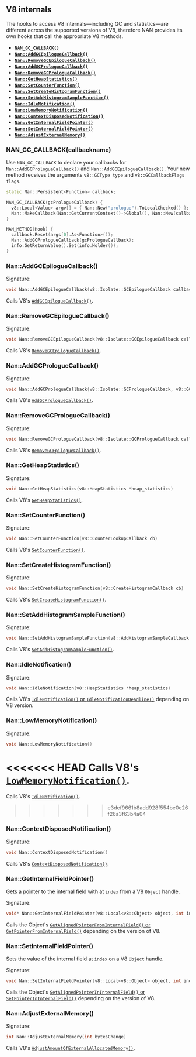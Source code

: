 ## V8 internals

The hooks to access V8 internals—including GC and statistics—are different across the supported versions of V8, therefore NAN provides its own hooks that call the appropriate V8 methods.

 - <a href="#api_nan_gc_callback"><b><code>NAN_GC_CALLBACK()</code></b></a>
 - <a href="#api_nan_add_gc_epilogue_callback"><b><code>Nan::AddGCEpilogueCallback()</code></b></a>
 - <a href="#api_nan_remove_gc_epilogue_callback"><b><code>Nan::RemoveGCEpilogueCallback()</code></b></a>
 - <a href="#api_nan_add_gc_prologue_callback"><b><code>Nan::AddGCPrologueCallback()</code></b></a>
 - <a href="#api_nan_remove_gc_prologue_callback"><b><code>Nan::RemoveGCPrologueCallback()</code></b></a>
 - <a href="#api_nan_get_heap_statistics"><b><code>Nan::GetHeapStatistics()</code></b></a>
 - <a href="#api_nan_set_counter_function"><b><code>Nan::SetCounterFunction()</code></b></a>
 - <a href="#api_nan_set_create_histogram_function"><b><code>Nan::SetCreateHistogramFunction()</code></b></a>
 - <a href="#api_nan_set_add_histogram_sample_function"><b><code>Nan::SetAddHistogramSampleFunction()</code></b></a>
 - <a href="#api_nan_idle_notification"><b><code>Nan::IdleNotification()</code></b></a>
 - <a href="#api_nan_low_memory_notification"><b><code>Nan::LowMemoryNotification()</code></b></a>
 - <a href="#api_nan_context_disposed_notification"><b><code>Nan::ContextDisposedNotification()</code></b></a>
 - <a href="#api_nan_get_internal_field_pointer"><b><code>Nan::GetInternalFieldPointer()</code></b></a>
 - <a href="#api_nan_set_internal_field_pointer"><b><code>Nan::SetInternalFieldPointer()</code></b></a>
 - <a href="#api_nan_adjust_external_memory"><b><code>Nan::AdjustExternalMemory()</code></b></a>


<a name="api_nan_gc_callback"></a>
### NAN_GC_CALLBACK(callbackname)

Use `NAN_GC_CALLBACK` to declare your callbacks for `Nan::AddGCPrologueCallback()` and `Nan::AddGCEpilogueCallback()`. Your new method receives the arguments `v8::GCType type` and `v8::GCCallbackFlags flags`.

```c++
static Nan::Persistent<Function> callback;

NAN_GC_CALLBACK(gcPrologueCallback) {
  v8::Local<Value> argv[] = { Nan::New("prologue").ToLocalChecked() };
  Nan::MakeCallback(Nan::GetCurrentContext()->Global(), Nan::New(callback), 1, argv);
}

NAN_METHOD(Hook) {
  callback.Reset(args[0].As<Function>());
  Nan::AddGCPrologueCallback(gcPrologueCallback);
  info.GetReturnValue().Set(info.Holder());
}
```

<a name="api_nan_add_gc_epilogue_callback"></a>
### Nan::AddGCEpilogueCallback()

Signature:

```c++
void Nan::AddGCEpilogueCallback(v8::Isolate::GCEpilogueCallback callback, v8::GCType gc_type_filter = v8::kGCTypeAll)
```

Calls V8's [`AddGCEpilogueCallback()`](https://v8docs.nodesource.com/io.js-3.0/d5/dda/classv8_1_1_isolate.html#a90d1860babc76059c62514b422f56960).

<a name="api_nan_remove_gc_epilogue_callback"></a>
### Nan::RemoveGCEpilogueCallback()

Signature:

```c++
void Nan::RemoveGCEpilogueCallback(v8::Isolate::GCEpilogueCallback callback)
```

Calls V8's [`RemoveGCEpilogueCallback()`](https://v8docs.nodesource.com/io.js-3.0/d5/dda/classv8_1_1_isolate.html#a05c60859fd4b8e96bfcd451281ed6c7c).

<a name="api_nan_add_gc_prologue_callback"></a>
### Nan::AddGCPrologueCallback()

Signature:

```c++
void Nan::AddGCPrologueCallback(v8::Isolate::GCPrologueCallback, v8::GCType gc_type_filter callback)
```

Calls V8's [`AddGCPrologueCallback()`](https://v8docs.nodesource.com/io.js-3.0/d5/dda/classv8_1_1_isolate.html#ab4b87b8f9f8e5bf95eba4009357e001f).

<a name="api_nan_remove_gc_prologue_callback"></a>
### Nan::RemoveGCPrologueCallback()

Signature:

```c++
void Nan::RemoveGCPrologueCallback(v8::Isolate::GCPrologueCallback callback)
```

Calls V8's [`RemoveGCEpilogueCallback()`](https://v8docs.nodesource.com/io.js-3.0/d5/dda/classv8_1_1_isolate.html#a9f6c51932811593f81ff30b949124186).

<a name="api_nan_get_heap_statistics"></a>
### Nan::GetHeapStatistics()

Signature:

```c++
void Nan::GetHeapStatistics(v8::HeapStatistics *heap_statistics)
```

Calls V8's [`GetHeapStatistics()`](https://v8docs.nodesource.com/io.js-3.0/d5/dda/classv8_1_1_isolate.html#a5593ac74687b713095c38987e5950b34).

<a name="api_nan_set_counter_function"></a>
### Nan::SetCounterFunction()

Signature:

```c++
void Nan::SetCounterFunction(v8::CounterLookupCallback cb)
```

Calls V8's [`SetCounterFunction()`](https://v8docs.nodesource.com/io.js-3.0/d5/dda/classv8_1_1_isolate.html#a045d7754e62fa0ec72ae6c259b29af94).

<a name="api_nan_set_create_histogram_function"></a>
### Nan::SetCreateHistogramFunction()

Signature:

```c++
void Nan::SetCreateHistogramFunction(v8::CreateHistogramCallback cb) 
```

Calls V8's [`SetCreateHistogramFunction()`](https://v8docs.nodesource.com/io.js-3.0/d5/dda/classv8_1_1_isolate.html#a542d67e85089cb3f92aadf032f99e732).

<a name="api_nan_set_add_histogram_sample_function"></a>
### Nan::SetAddHistogramSampleFunction()

Signature:

```c++
void Nan::SetAddHistogramSampleFunction(v8::AddHistogramSampleCallback cb) 
```

Calls V8's [`SetAddHistogramSampleFunction()`](https://v8docs.nodesource.com/io.js-3.0/d5/dda/classv8_1_1_isolate.html#aeb420b690bc2c216882d6fdd00ddd3ea).

<a name="api_nan_idle_notification"></a>
### Nan::IdleNotification()

Signature:

```c++
void Nan::IdleNotification(v8::HeapStatistics *heap_statistics)
```

Calls V8's [`IdleNotification()` or `IdleNotificationDeadline()`](https://v8docs.nodesource.com/io.js-3.0/d5/dda/classv8_1_1_isolate.html#ad6a2a02657f5425ad460060652a5a118) depending on V8 version.

<a name="api_nan_low_memory_notification"></a>
### Nan::LowMemoryNotification()

Signature:

```c++
void Nan::LowMemoryNotification() 
```

<<<<<<< HEAD
Calls V8's [`LowMemoryNotification()`](https://v8docs.nodesource.com/io.js-3.0/d5/dda/classv8_1_1_isolate.html#a24647f61d6b41f69668094bdcd6ea91f).
=======
Calls V8's [`IdleNotification()`](https://v8docs.nodesource.com/io.js-3.0/d5/dda/classv8_1_1_isolate.html#a24647f61d6b41f69668094bdcd6ea91f).
>>>>>>> e3def9661b8add928f554be0e26f26a3f63b4a04

<a name="api_nan_context_disposed_notification"></a>
### Nan::ContextDisposedNotification()

Signature:

```c++
void Nan::ContextDisposedNotification()
```

Calls V8's [`ContextDisposedNotification()`](https://v8docs.nodesource.com/io.js-3.0/d5/dda/classv8_1_1_isolate.html#ad7f5dc559866343fe6cd8db1f134d48b).

<a name="api_nan_get_internal_field_pointer"></a>
### Nan::GetInternalFieldPointer()

Gets a pointer to the internal field with at `index` from a V8 `Object` handle.

Signature:

```c++
void* Nan::GetInternalFieldPointer(v8::Local<v8::Object> object, int index) 
```

Calls the Object's [`GetAlignedPointerFromInternalField()` or `GetPointerFromInternalField()`](https://v8docs.nodesource.com/io.js-3.0/db/d85/classv8_1_1_object.html#ab3c57184263cf29963ef0017bec82281) depending on the version of V8.

<a name="api_nan_set_internal_field_pointer"></a>
### Nan::SetInternalFieldPointer()

Sets the value of the internal field at `index` on a V8 `Object` handle.

Signature:

```c++
void Nan::SetInternalFieldPointer(v8::Local<v8::Object> object, int index, void* value)
```

Calls the Object's [`SetAlignedPointerInInternalField()` or `SetPointerInInternalField()`](https://v8docs.nodesource.com/io.js-3.0/d5/dda/classv8_1_1_isolate.html#ad7f5dc559866343fe6cd8db1f134d48b) depending on the version of V8.

<a name="api_nan_adjust_external_memory"></a>
### Nan::AdjustExternalMemory()

Signature:

```c++
int Nan::AdjustExternalMemory(int bytesChange)
```

Calls V8's [`AdjustAmountOfExternalAllocatedMemory()`](https://v8docs.nodesource.com/io.js-3.0/d5/dda/classv8_1_1_isolate.html#ae1a59cac60409d3922582c4af675473e).

